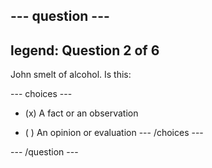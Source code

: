 --- question ---
---
legend: Question 2 of 6
---

John smelt of alcohol. Is this:

--- choices ---
- (x) A fact or an observation

- ( ) An opinion or evaluation
--- /choices ---

--- /question ---
